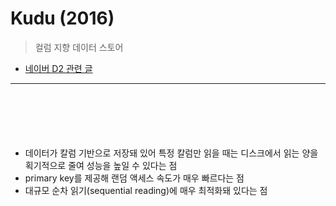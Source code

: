 # Kudu (2016)
> 컬럼 지향 데이터 스토어
* [네이버 D2 관련 글](https://d2.naver.com/helloworld/9099561)

<hr>
<br>


## 
####

<br>

###
* 데이터가 칼럼 기반으로 저장돼 있어 특정 칼럼만 읽을 때는 디스크에서 읽는 양을 획기적으로 줄여 성능을 높일 수 있다는 점
* primary key를 제공해 랜덤 액세스 속도가 매우 빠르다는 점
* 대규모 순차 읽기(sequential reading)에 매우 최적화돼 있다는 점

<br>
